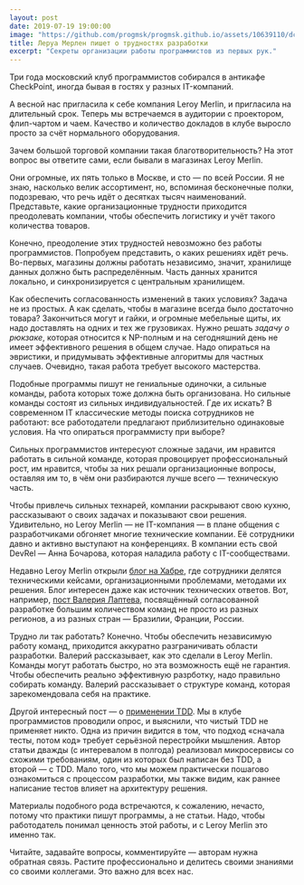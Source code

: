 ```yaml
---
layout: post
date: 2019-07-19 19:00:00
image: "https://github.com/progmsk/progmsk.github.io/assets/10639110/dc8521b7-0276-4734-8948-a5f1b27d1c2f"
title: Леруа Мерлен пишет о трудностях разработки
excerpt: "Секреты организации работы программистов из первых рук."
---
```


Три года московский клуб программистов собирался в антикафе CheckPoint, иногда бывая в гостях у разных IT-компаний.

А весной нас пригласила к себе компания Leroy Merlin, и пригласила на длительный срок. Теперь мы встречаемся в аудитории с проектором, флип-чартом и чаем. Качество и количество докладов в клубе выросло просто за счёт нормального оборудования.

Зачем большой торговой компании такая благотворительность? На этот вопрос вы ответите сами, если бывали в магазинах Leroy Merlin.

Они огромные, их пять только в Москве, и сто&nbsp;&mdash; по всей России. Я не знаю, насколько велик ассортимент, но, вспоминая бесконечные полки, подозреваю, что речь идёт о десятках тысяч наименований. Представьте, какие организационные трудности приходится преодолевать компании, чтобы обеспечить логистику и учёт такого количества товаров.

Конечно, преодоление этих трудностей невозможно без работы программистов. Попробуем представить, о каких решениях идёт речь. Во-первых, магазины должны работать независимо, значит, хранилище данных должно быть распределённым. Часть данных хранится локально, и синхронизируется с центральным хранилищем.

Как обеспечить согласованность изменений в таких условиях? Задача не из простых. А как сделать, чтобы в магазине всегда было достаточно товара? Закончиться могут и гайки, и огромные мебельные щиты, их надо доставлять на одних и тех же грузовиках. Нужно решать *задачу о рюкзаке*, которая относится к NP-полным и на сегодняшний день не имеет эффективного решения в общем случае. Надо опираться на эвристики, и придумывать эффективные алгоритмы для частных случаев. Очевидно, такая работа требует высокого мастерства.

Подобные программы пишут не гениальные одиночки, а сильные команды, работа которых тоже должна быть организована. Но сильные команды состоят из сильных индивидуальностей. Где их искать? В современном IT классические методы поиска сотрудников не работают: все работодатели предлагают приблизительно одинаковые условия. На что опираться программисту при выборе?

Сильных программистов интересуют сложные задачи, им нравится работать в сильной команде, которая провоцирует профессиональный рост, им нравится, чтобы за них решали организационные вопросы, оставляя им то, в чём они разбираются лучше всего&nbsp;&mdash; техническую часть.

Чтобы привлечь сильных технарей, компании раскрывают свою кухню, рассказывают о своих задачах и показывают свои решения. Удивительно, но Leroy Merlin&nbsp;&mdash; не IT-компания&nbsp;&mdash; в плане общения с разработчиками обгоняет многие технические компании. Её сотрудники давно и активно выступают на конференциях. В компании есть свой DevRel&nbsp;&mdash; Анна Бочарова, которая наладила работу с IT-сообществами.

Недавно Leroy Merlin открыли [блог на Хабре](https://habr.com/ru/company/leroy_merlin/), где сотрудники делятся техническими кейсами, организационными проблемами, методами их решения. Блог интересен даже как источник технических ответов. Вот, например, [пост Валерия Лаптева](https://habr.com/ru/company/leroy_merlin/blog/455710/), посвящённый согласованной разработке большим количеством команд не просто из разных регионов, а из разных стран&nbsp;&mdash; Бразилии, Франции, России.

Трудно ли так работать? Конечно. Чтобы обеспечить независимую работу команд, приходится аккуратно разграничивать области разработки. Валерий рассказывает, как это сделали в Leroy Merlin. Команды могут работать быстро, но эта возможность ещё не гарантия. Чтобы обеспечить реально эффективную разрботку, надо правильно собирать команду. Валерий рассказывает о структуре команд, которая зарекомендовала себя на практике.

Другой интересный пост&nbsp;&mdash; о [применении TDD](https://habr.com/ru/company/leroy_merlin/blog/456662/). Мы в клубе программистов проводили опрос, и выяснили, что чистый TDD не применяет никто. Одна из причин видится в том, что подход &laquo;сначала тесты, потом код&raquo; требует серьёзной перестройки мышления. Автор статьи дважды (с интеревалом в полгода) реализовал микросервисы со схожими требованиям, один из которых был написан без TDD, а второй&nbsp;&mdash; с TDD. Мало того, что мы можем практически пошагово ознакомиться с процессом разработки, мы также видим, как раннее написание тестов влияет на архитектуру решения.

Материалы подобного рода встречаются, к сожалению, нечасто, потому что практики пишут программы, а не статьи. Надо, чтобы работодатель понимал ценность этой работы, и с Leroy Merlin это именно так.

Читайте, задавайте вопросы, комментируйте&nbsp;&mdash; авторам нужна обратная связь. Растите профессионально и делитесь своими знаниями со своими коллегами. Это важно для всех нас.
